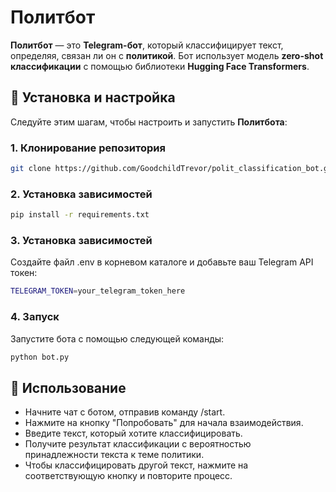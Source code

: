 # **Политбот**

**Политбот** — это **Telegram-бот**, который классифицирует текст, определяя, связан ли он с **политикой**. Бот использует модель **zero-shot классификации** с помощью библиотеки **Hugging Face Transformers**.

## 🚀 **Установка и настройка**

Следуйте этим шагам, чтобы настроить и запустить **Политбота**:

### **1. Клонирование репозитория**

```sh
git clone https://github.com/GoodchildTrevor/polit_classification_bot.git
```
### **2. Установка зависимостей**

```sh
pip install -r requirements.txt
```
### **3. Установка зависимостей**
Создайте файл .env в корневом каталоге и добавьте ваш Telegram API токен:
```sh
TELEGRAM_TOKEN=your_telegram_token_here
```
### **4. Запуск**
Запустите бота с помощью следующей команды:
```sh
python bot.py
```

## 💬 **Использование**
- Начните чат с ботом, отправив команду /start.
- Нажмите на кнопку "Попробовать" для начала взаимодействия.
- Введите текст, который хотите классифицировать.
- Получите результат классификации с вероятностью принадлежности текста к теме политики.
- Чтобы классифицировать другой текст, нажмите на соответствующую кнопку и повторите процесс.

